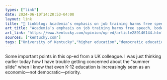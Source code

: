 ```yaml
---
types: ["link"]
date: 2024-06-10T14:20:53-04:00
layout: link
title: "🔗 linkblog: Academia’s emphasis on job training harms free speech, bodes ill for democracy | Opinion'"
art_title: "Academia’s emphasis on job training harms free speech, bodes ill for democracy | Opinion"
art_link: "https://www.kentucky.com/opinion/op-ed/article289146144.html#storylink=rss"
sources: ["kentucky.com"]
tags: ["University of Kentucky","higher education","democratic education"]
---
```

Some important points in this op-ed from a UK colleague. I was just thinking earlier today how I have trouble getting concerned about the "summer slide" when I know that even K-12 education is increasingly seen as an economic—not democratic—priority.
